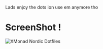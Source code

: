Lads enjoy the dots ion use em anymore tho
# ScreenShot !
<img src="https://preview.redd.it/q3flvniymct71.png?width=640&crop=smart&auto=webp&s=758a81e505ed82ccc29db947cf31b3b211f272aa" alt="XMonad Nordic Dotfiles">
